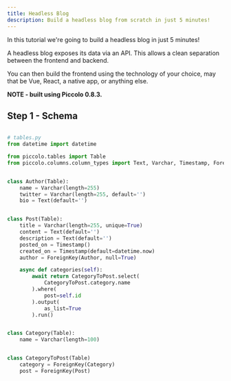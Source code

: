 ```yaml
---
title: Headless Blog
description: Build a headless blog from scratch in just 5 minutes!
---
```


In this tutorial we're going to build a headless blog in just 5 minutes!

A headless blog exposes its data via an API. This allows a clean separation between the frontend and backend.

You can then build the frontend using the technology of your choice, may that be Vue, React, a native app, or anything else.

**NOTE - built using Piccolo 0.8.3.**

## Step 1 - Schema

```python

# tables.py
from datetime import datetime

from piccolo.tables import Table
from piccolo.columns.column_types import Text, Varchar, Timestamp, ForeignKey


class Author(Table):
    name = Varchar(length=255)
    twitter = Varchar(length=255, default='')
    bio = Text(default='')


class Post(Table):
    title = Varchar(length=255, unique=True)
    content = Text(default='')
    description = Text(default='')
    posted_on = Timestamp()
    created_on = Timestamp(default=datetime.now)
    author = ForeignKey(Author, null=True)

    async def categories(self):
        await return CategoryToPost.select(
            CategoryToPost.category.name
        ).where(
            post=self.id
        ).output(
            as_list=True
        ).run()


class Category(Table):
    name = Varchar(length=100)


class CategoryToPost(Table)
    category = ForeignKey(Category)
    post = ForeignKey(Post)



```
